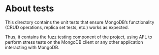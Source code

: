 # About tests

This directory contains the unit tests that ensure MongoDB’s functionality (CRUD operations, replica set tests, etc.) works as expected.

Thus, it contains the fuzz testing component of the project, using AFL to perform stress tests on the MongoDB client or any other application interacting with MongoDB.
